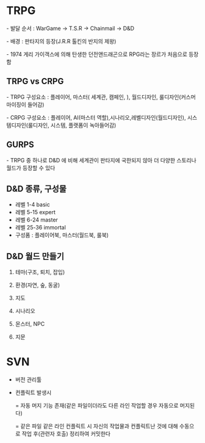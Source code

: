 # **TRPG**

\- 발달 순서 :  WarGame -> T.S.R -> Chainmail -> D&D

\- 배경 : 판타지의 등장(J.R.R 톨킨의 반지의 제왕)

\- 1974 게리 가이객스에 의해 탄생한 던전앤드래곤으로 RPG라는 장르가 처음으로 등장함



## **TRPG vs CRPG** 

\- TRPG 구성요소 : 플레이어, 마스터( 세계관, 캠페인, ), 월드디자인, 룰디자인(커스머마이징이 들어감)

\- CRPG 구성요소 : 플레이어, AI(마스터 역할),시나리오,레벨디자인(월드디자인), 시스템디자인(룰디자인, 시스템, 플랫폼이 녹아들어감)



## **GURPS**

\- TRPG 중 하나로 D&D 에 비해 세계관이 판타지에 국한되지 않아 더 다양한 스토리나 월드가 등장할 수 있다



## **D&D 종류, 구성물**

- 레벨 1-4 basic
- 레벨 5-15 expert
- 레벨 6-24 master
- 레벨 25-36 immortal
- 구성품 : 플레이어북, 마스터(월드북, 룰북)

## **D&D 월드 만들기**

1. 테마(구조, 퇴치, 잡입)

2. 환경(자연, 숲, 동굴)

3. 지도

4. 시나리오

5. 몬스터, NPC

6. 지문



# **SVN**

- 버전 관리툴

- 컨플릭트 발생시

  = 자동 머지 기능 존재(같은 파일이더라도 다른 라인 작업할 경우 자동으로 머지된다)

  = 같은 파일 같은 라인 컨플릭트 시 자신의 작업물과 컨플릭트난 것에 대해 수동으로 작업 후(관련자 호출) 정리하여 커밋한다